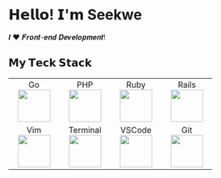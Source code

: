 # 𝗛𝗲𝗹𝗹𝗼! 𝗜'𝗺 Seekwe

𝑰 ❤️ 𝑭𝒓𝒐𝒏𝒕-𝒆𝒏𝒅 𝑫𝒆𝒗𝒆𝒍𝒐𝒑𝒎𝒆𝒏𝒕!

## 𝗠𝘆 𝗧𝗲𝗰𝗸 𝗦𝘁𝗮𝗰𝗸

<table>
    <tbody>
        <tr valign="top">
            <td width="20%" align="center">
                <span>Go</span><br>
                <img height="64px" src="https://cdn.svgporn.com/logos/go.svg">
            </td>
            <td width="20%" align="center">
                <span>PHP</span><br>
                <img height="64px" src="https://cdn.svgporn.com/logos/php.svg">
            </td>
            <td width="20%" align="center">
                <span>Ruby</span><br>
                <img height="64px" src="https://cdn.svgporn.com/logos/ruby.svg">
            </td>
            <td width="20%" align="center">
                <span>Rails</span><br>
                <img height="64px" src="https://cdn.svgporn.com/logos/rails.svg">
            </td>
        </tr>
        <tr valign="top">
            <td width="20%" align="center">
                <span>Vim</span><br>
                <img height="64px" src="https://cdn.svgporn.com/logos/vim.svg">
            </td>
            <td width="20%" align="center">
                <span>Terminal</span><br>
                <img height="64px" src="https://cdn.svgporn.com/logos/terminal.svg">
            </td>
            <td width="20%" align="center">
                <span>VSCode</span><br>
                <img height="64px" src="https://cdn.svgporn.com/logos/visual-studio-code.svg">
            </td>
            <td width="20%" align="center">
                <span>Git</span><br>
                <img height="64px" src="https://cdn.svgporn.com/logos/git-icon.svg">
            </td>
        </tr>
    </tbody>
</table>
